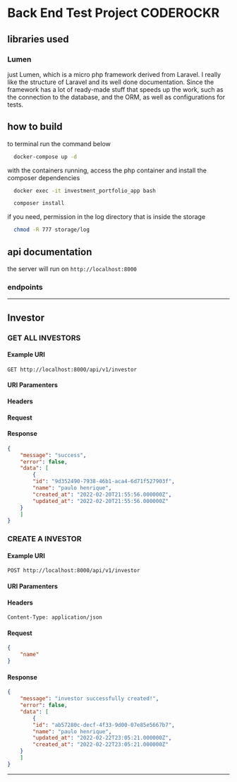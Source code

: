 # Back End Test Project CODEROCKR

## libraries used
### Lumen
just Lumen, which is a micro php framework derived from Laravel.
I really like the structure of Laravel and its well done documentation. Since the framework has a lot of ready-made stuff that speeds up the work, such as the connection to the database, and the ORM, as well as configurations for tests.
## how to build
to terminal run the command below
```bash
  docker-compose up -d
```
with the containers running, access the php container and install the composer dependencies

```bash
  docker exec -it investment_portfolio_app bash
```
```bash
  composer install
```
if you need, permission in the log directory that is inside the storage

```bash
  chmod -R 777 storage/log
```
## api documentation
the server will run on `http://localhost:8000` 

### endpoints

---
## Investor
### GET ALL INVESTORS
#### Example URI
`GET http://localhost:8000/api/v1/investor`
#### URI Paramenters
#### Headers 
#### Request
#### Response
```json
{
    "message": "success",
    "error": false,
    "data": [
        {
	    "id": "9d352490-7938-46b1-aca4-6d71f527903f",
	    "name": "paulo henrique",
	    "created_at": "2022-02-20T21:55:56.000000Z",
	    "updated_at": "2022-02-20T21:55:56.000000Z"
	}
    ]
}
```
### CREATE A INVESTOR
#### Example URI
`POST http://localhost:8000/api/v1/investor`
#### URI Paramenters
#### Headers 
`Content-Type: application/json`
#### Request
```json
{
    "name"
}
```
#### Response
```json
{
    "message": "investor successfully created!",
    "error": false,
    "data": [
        {
	    "id": "ab57280c-decf-4f33-9d00-07e85e5667b7",
	    "name": "paulo henrique",
	    "updated_at": "2022-02-22T23:05:21.000000Z",
	    "created_at": "2022-02-22T23:05:21.000000Z"
	}
    ]
}
```
---

